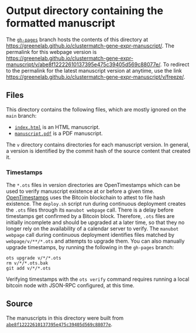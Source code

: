 # Output directory containing the formatted manuscript

The [`gh-pages`](https://github.com/greenelab/clustermatch-gene-expr-manuscript/tree/gh-pages) branch hosts the contents of this directory at <https://greenelab.github.io/clustermatch-gene-expr-manuscript/>.
The permalink for this webpage version is <https://greenelab.github.io/clustermatch-gene-expr-manuscript/v/abe8f12222610137395e475c39405d569c88077e/>.
To redirect to the permalink for the latest manuscript version at anytime, use the link <https://greenelab.github.io/clustermatch-gene-expr-manuscript/v/freeze/>.

## Files

This directory contains the following files, which are mostly ignored on the `main` branch:

+ [`index.html`](index.html) is an HTML manuscript.
+ [`manuscript.pdf`](manuscript.pdf) is a PDF manuscript.

The `v` directory contains directories for each manuscript version.
In general, a version is identified by the commit hash of the source content that created it.

### Timestamps

The `*.ots` files in version directories are OpenTimestamps which can be used to verify manuscript existence at or before a given time.
[OpenTimestamps](https://opentimestamps.org/) uses the Bitcoin blockchain to attest to file hash existence.
The `deploy.sh` script run during continuous deployment creates the `.ots` files through its `manubot webpage` call.
There is a delay before timestamps get confirmed by a Bitcoin block.
Therefore, `.ots` files are initially incomplete and should be upgraded at a later time, so that they no longer rely on the availability of a calendar server to verify.
The `manubot webpage` call during continuous deployment identifies files matched by `webpage/v/**/*.ots` and attempts to upgrade them.
You can also manually upgrade timestamps, by running the following in the `gh-pages` branch:

```shell
ots upgrade v/*/*.ots
rm v/*/*.ots.bak
git add v/*/*.ots
```

Verifying timestamps with the `ots verify` command requires running a local bitcoin node with JSON-RPC configured, at this time.

## Source

The manuscripts in this directory were built from
[`abe8f12222610137395e475c39405d569c88077e`](https://github.com/greenelab/clustermatch-gene-expr-manuscript/commit/abe8f12222610137395e475c39405d569c88077e).
